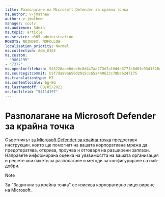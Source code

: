 ```yaml
---
title: Разполагане на Microsoft Defender за крайна точка
ms.author: v-jmathew
author: v-jmathew
manager: scotv
ms.audience: Admin
ms.topic: article
ms.service: o365-administration
ROBOTS: NOINDEX, NOFOLLOW
localization_priority: Normal
ms.collection: Adm_O365
ms.custom:
- "9004195"
- "7377"
ms.openlocfilehash: 543220aae6dec6c8d447aa273d7a10d4c377fc8d61e03415204f5fd2eabe6242
ms.sourcegitcommit: b5f7da89a650d2915dc652449623c78be6247175
ms.translationtype: MT
ms.contentlocale: bg-BG
ms.lasthandoff: 08/05/2021
ms.locfileid: "54114197"
---
```

# <a name="deploy-microsoft-defender-for-endpoint"></a>Разполагане на Microsoft Defender за крайна точка

Съветникът [за Microsoft Defender за крайна точка](https://go.microsoft.com/fwlink/?linkid=2146241) предоставя инструкции, които ще помогнат на вашата корпоративна мрежа да предотвратява, открива, проучва и отговаря на разширени заплахи. Направете информирана оценка на уязвимостта на вашата организация и решете кои пакети за разполагане и методи за конфигуриране са най-добри.

> [!NOTE]
> За "Защитник за крайна точка" се изисква корпоративно лицензиране на Microsoft.
